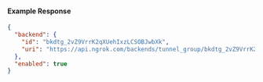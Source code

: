 <!-- Code generated for API Clients. DO NOT EDIT. -->
#### Example Response
```json
{
  "backend": {
    "id": "bkdtg_2vZ9VrrK2qXUehIxzLCSOBJwbXk",
    "uri": "https://api.ngrok.com/backends/tunnel_group/bkdtg_2vZ9VrrK2qXUehIxzLCSOBJwbXk"
  },
  "enabled": true
}
